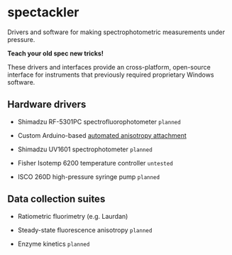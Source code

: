 # spectackler

Drivers and software for making spectrophotometric measurements under pressure.

**Teach your old spec new tricks!**

These drivers and interfaces provide an cross-platform, open-source interface for
instruments that previously required proprietary Windows software.

## Hardware drivers

* Shimadzu RF-5301PC spectrofluorophotometer `planned`

* Custom Arduino-based [automated anisotropy attachment](https://cad.onshape.com/documents/1db0db26212f14031e666f19/w/448c90cea9fc3d3bc0afbe71/e/e4e457f9585f35904780803d)

* Shimadzu UV1601 spectrophotometer `planned`

* Fisher Isotemp 6200 temperature controller `untested`

* ISCO 260D high-pressure syringe pump `planned`

## Data collection suites

* Ratiometric fluorimetry (e.g. Laurdan)

* Steady-state fluorescence anisotropy `planned`

* Enzyme kinetics `planned`